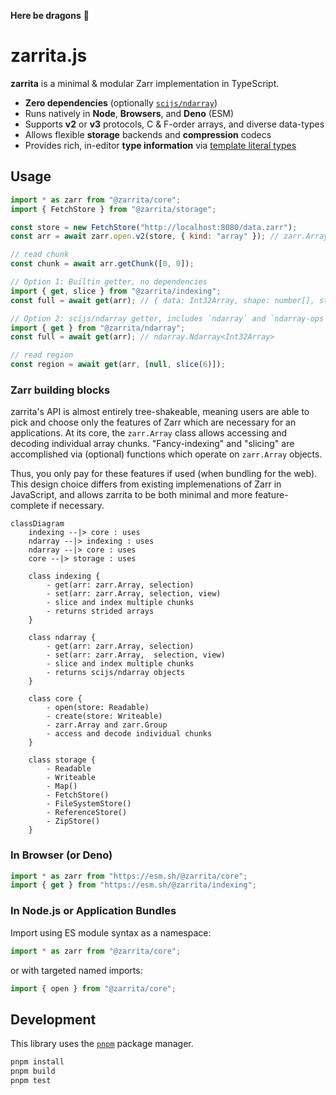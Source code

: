 **Here be dragons** 🐉

# zarrita.js

**zarrita** is a minimal & modular Zarr implementation in TypeScript.

- **Zero dependencies** (optionally
  [`scijs/ndarray`](https://github.com/scijs/ndarray))
- Runs natively in **Node**, **Browsers**, and **Deno** (ESM)
- Supports **v2** or **v3** protocols, C & F-order arrays, and diverse
  data-types
- Allows flexible **storage** backends and **compression** codecs
- Provides rich, in-editor **type information** via
  [template literal types](https://www.typescriptlang.org/docs/handbook/2/template-literal-types.html)

## Usage

```javascript
import * as zarr from "@zarrita/core";
import { FetchStore } from "@zarrita/storage";

const store = new FetchStore("http://localhost:8080/data.zarr");
const arr = await zarr.open.v2(store, { kind: "array" }); // zarr.Array<DataType, FetchStore>

// read chunk
const chunk = await arr.getChunk([0, 0]);

// Option 1: Builtin getter, no dependencies
import { get, slice } from "@zarrita/indexing";
const full = await get(arr); // { data: Int32Array, shape: number[], stride: number[] }

// Option 2: scijs/ndarray getter, includes `ndarray` and `ndarray-ops` dependencies
import { get } from "@zarrita/ndarray";
const full = await get(arr); // ndarray.Ndarray<Int32Array>

// read region
const region = await get(arr, [null, slice(6)]);
```

### Zarr building blocks

zarrita's API is almost entirely tree-shakeable, meaning users are able to pick
and choose only the features of Zarr which are necessary for an applications. At
its core, the `zarr.Array` class allows accessing and decoding individual array
chunks. "Fancy-indexing" and "slicing" are accomplished via (optional) functions
which operate on `zarr.Array` objects.

Thus, you only pay for these features if used (when bundling for the web). This
design choice differs from existing implemenations of Zarr in JavaScript, and
allows zarrita to be both minimal and more feature-complete if necessary.

```mermaid
classDiagram
    indexing --|> core : uses
    ndarray --|> indexing : uses
    ndarray --|> core : uses
    core --|> storage : uses

    class indexing {
        - get(arr: zarr.Array, selection)
        - set(arr: zarr.Array, selection, view)
        - slice and index multiple chunks
        - returns strided arrays
    }

    class ndarray {
        - get(arr: zarr.Array, selection)
        - set(arr: zarr.Array,  selection, view)
        - slice and index multiple chunks
        - returns scijs/ndarray objects
    }

    class core {
        - open(store: Readable)
        - create(store: Writeable)
        - zarr.Array and zarr.Group
        - access and decode individual chunks
    }

    class storage {
        - Readable
        - Writeable
        - Map()
        - FetchStore()
        - FileSystemStore()
        - ReferenceStore()
        - ZipStore()
    }
```

### In Browser (or Deno)

```javascript
import * as zarr from "https://esm.sh/@zarrita/core";
import { get } from "https://esm.sh/@zarrita/indexing";
```

### In Node.js or Application Bundles

Import using ES module syntax as a namespace:

```javascript
import * as zarr from "@zarrita/core";
```

or with targeted named imports:

```javascript
import { open } from "@zarrita/core";
```

## Development

This library uses the [`pnpm`](https://pnpm.io/) package manager.

```bash
pnpm install
pnpm build
pnpm test
```
